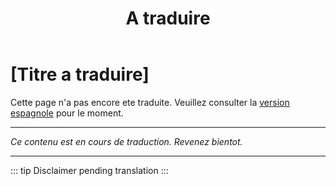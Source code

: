 ﻿---
title: [A traduire]
---

<!-- TODO: translation missing - French version -->

# [Titre a traduire]

Cette page n'a pas encore ete traduite. Veuillez consulter la [version espagnole](/es/mitos-culturas-continuacion) pour le moment.

---

*Ce contenu est en cours de traduction. Revenez bientot.*

---

::: tip
Disclaimer pending translation
:::
